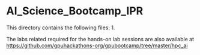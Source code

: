 # AI_Science_Bootcamp_IPR

This directory contains the following files:
1. 




The labs related required for the hands-on lab sessions are also available at https://github.com/gpuhackathons-org/gpubootcamp/tree/master/hpc_ai
